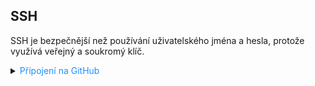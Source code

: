 ﻿## SSH

SSH je bezpečnější než používání uživatelského jména a hesla, protože využívá veřejný a soukromý klíč.

<details>
<summary><span style="color:#1E90FF;">Přípojení na GitHub</span></summary>

<details>
<summary><span style="color:#E95A84;">Generování SSH klíče</span></summary>

> [!NOTE]
> Pokud již máte SSH klíč, můžete tento krok přeskočit.

Pokud ještě nemáte SSH klíč, budete ho muset vytvořit. To provedete pomocí následujícího příkazu v terminálu:

```bash
ssh-keygen -t rsa -b 4096 -C "<your_email@example.com>"
```

Tento příkaz vygeneruje nový RSA klíč s 4096 bity, který bude spojen s vaším e-mailem.

Po zadání příkazu budete vyzváni k zadání umístění pro uložení klíče (obvykle se uloží do ~/.ssh/id_rsa).

Následně budete vyzváni k zadání hesla pro klíč. Pokud chcete klíč chránit heslem, zadejte ho. Pokud nechcete, klíč bude
uložen bez hesla.

</details>

<details>
<summary><span style="color:#E95A84;">Přidání SSH klíče do GitHubu</span></summary>

Po vytvoření klíče ho musíte přidat na GitHub.

1. Zkopírujte veřejný SSH klíč

   Obsah souboru:

    - Windows:

    ```bash 
   type %userprofile%\.ssh\id_rsa.pub
    ```

    - Linux/macOS:

    ```bash
    cat ~/.ssh/id_rsa.pub
    ```

2. Přihlaste se na GitHub a přejděte do Settings > SSH and GPG keys.

3. Klikněte na New SSH key, zadejte název klíče a vložte obsah veřejného klíče do textového pole.

   Poté klikněte na Add SSH key.

</details>

<details>
<summary><span style="color:#E95A84;">Testování SSH připojení</span></summary>

Po přidání SSH klíče na GitHub můžete ověřit, zda je vše správně nastaveno, pomocí následujícího příkazu:

```bash
ssh -T git@github.com
```

Pokud je vše v pořádku, uvidíte zprávu:

```bash
Hi username! You've successfully authenticated, but GitHub does not provide shell access.
```

</details>

<details>
<summary><span style="color:#E95A84;">Klónování repozitáře pomocí SSH</span></summary>

Když máte SSH nastavené, můžete klonovat repozitáře bez zadávání hesla pomocí SSH URL.

Použijte tento příkaz:

```bash
git clone git@github.com:username/repository.git
```

Tímto způsobem zajistíte, že budete používat SSH místo HTTPS pro komunikaci s GitHubem.

</details>

<details>
<summary><span style="color:#E95A84;">Nastavit SSH URL pro existující repozitář</span></summary>

Pokud jste již klonovali repozitář pomocí HTTPS URL, můžete změnit URL na SSH.

Použijte tento příkaz:

```bash
git remote set-url origin git@github.com:username/repository.git
```

Tímto způsobem zajistíte, že budete používat SSH místo HTTPS pro komunikaci s GitHubem. (Tento příkaz nastaví adresu pro
fetch i push.)

> [!TIP]
> Pokud nastavíte špatně URL, můžete ji znovu nastavit pomocí tohoto příkazu.

> [!TIP]  
> Jak zjistit URL pro stahování (fetch) a nahrávání (push) v Git repozitáři:
>
> ```bash  
> git remote -v  
> ```
> Tento příkaz zobrazí aktuálně nastavené adresy pro fetch a push.

> [!TIP]
><details>
><summary><span style="color:#E95A84;">Způsob jak nastavit jednu URL pro fetch a jinou pro push</span></summary>
>
>1. Nastavit URL pro fetch:
>
>   ```bash
>   git remote set-url origin <fetch-url>
>   ```
>
>2. Nastavit URL pro push:
>
>   ```bash
>   git remote set-url origin https://github.com/username/repo.git
>   ```
>3. Zkontrolujte nastavení:
>
>   ```bash
>   git remote -v
>   ```

</details>

</details>

</details>